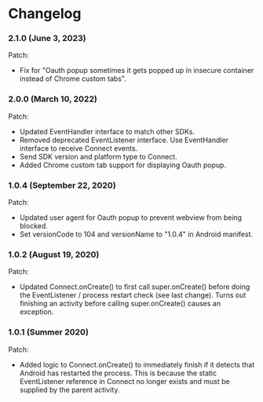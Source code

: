 # Changelog

### 2.1.0 (June 3, 2023)

Patch:
- Fix for "Oauth popup sometimes it gets popped up in insecure container instead of Chrome custom tabs".


### 2.0.0 (March 10, 2022)

Patch:
- Updated EventHandler interface to match other SDKs.
- Removed deprecated EventListener interface.  Use EventHandler interface to receive Connect events.  
- Send SDK version and platform type to Connect.
- Added Chrome custom tab support for displaying Oauth popup.


### 1.0.4 (September 22, 2020)

Patch:
- Updated user agent for Oauth popup to prevent webview from being blocked.
- Set versionCode to 104 and versionName to "1.0.4" in Android manifest.

### 1.0.2 (August 19, 2020)

Patch:
- Updated Connect.onCreate() to first call super.onCreate() before doing the EventListener / process restart check (see last change).  Turns out finishing an activity before calling super.onCreate() causes an exception.

### 1.0.1 (Summer 2020)

Patch:
- Added logic to Connect.onCreate() to immediately finish if it detects that Android has restarted the process.  This is because the static EventListener reference in Connect no longer exists and must be supplied by the parent activity.

